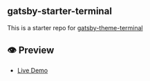 ## gatsby-starter-terminal

This is a starter repo for [gatsby-theme-terminal](https://github.com/PaulieScanlon/gatsby-theme-terminal)

## 👁️ Preview

- [Live Demo](https://gatsby-theme-terminal.netlify.com/)
